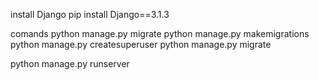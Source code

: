 install Django
pip install Django==3.1.3

comands
python manage.py migrate
python manage.py makemigrations
python manage.py createsuperuser
python manage.py migrate

python manage.py runserver